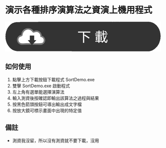 # 演示各種排序演算法之資演上機用程式

[![下載](https://github.com/micr0dust/image_saves/raw/master/img/button/btn-dl-black-ch.png?raw=true "下載")](https://github.com/micr0dust/SortDemo/releases/download/v1.0.0.1/SortDemo.exe)

## 如何使用

1. 點擊上方下載按鈕下載程式 SortDemo.exe
2. 雙擊 SortDemo.exe 啟動程式
3. 左上角有選單能選擇演算法
4. 輸入測資後按確認即輸出該算法之過程與結果
5. 按黑色箭頭按鈕可導出輸出成文字檔
6. 按放大鏡可標示畫面中出現的特定值

## 備註

- 測資我沒留，所以沒有測資就不要下載，沒用
